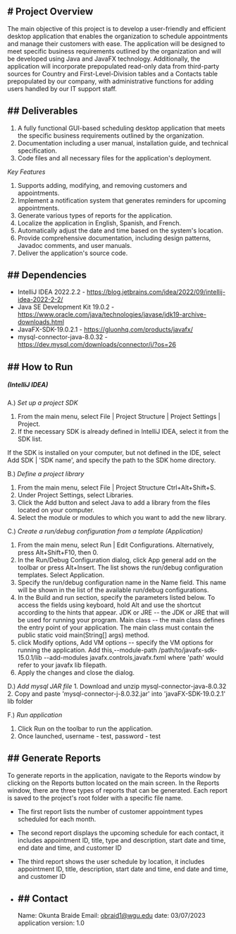 ## \# Project Overview

The main objective of this project is to develop a user-friendly and
efficient desktop application that enables the organization to schedule
appointments and manage their customers with ease. The application will
be designed to meet specific business requirements outlined by the
organization and will be developed using Java and JavaFX technology.
Additionally, the application will incorporate prepopulated read-only
data from third-party sources for Country and First-Level-Division
tables and a Contacts table prepopulated by our company, with
administrative functions for adding users handled by our IT support
staff.

## \## Deliverables

1.  A fully functional GUI-based scheduling desktop application that
    meets the specific business requirements outlined by the
    organization.
2.  Documentation including a user manual, installation guide, and
    technical specification.
3.  Code files and all necessary files for the application's deployment.

*Key Features*

1.  Supports adding, modifying, and removing customers and appointments.
2.  Implement a notification system that generates reminders for
    upcoming appointments.
3.  Generate various types of reports for the application.
4.  Localize the application in English, Spanish, and French.
5.  Automatically adjust the date and time based on the system's
    location.
6.  Provide comprehensive documentation, including design patterns,
    Javadoc comments, and user manuals.
7.  Deliver the application's source code.

## \## Dependencies

-   IntelliJ IDEA 2022.2.2 -
    https://blog.jetbrains.com/idea/2022/09/intellij-idea-2022-2-2/
-   Java SE Development Kit 19.0.2 -
    https://www.oracle.com/java/technologies/javase/jdk19-archive-downloads.html
-   JavaFX-SDK-19.0.2.1 - https://gluonhq.com/products/javafx/
-   mysql-connector-java-8.0.32 -
    https://dev.mysql.com/downloads/connector/j/?os=26

## \## How to Run

##### (IntelliJ IDEA)

A.) *Set up a project SDK*

1.  From the main menu, select File \| Project Structure \| Project
    Settings \| Project.
2.  If the necessary SDK is already defined in IntelliJ IDEA, select it
    from the SDK list.

If the SDK is installed on your computer, but not defined in the IDE,
select Add SDK \| 'SDK name', and specify the path to the SDK home
directory.

B.) *Define a project library*

1.  From the main menu, select File \| Project Structure
    Ctrl+Alt+Shift+S.
2.  Under Project Settings, select Libraries.
3.  Click the Add button and select Java to add a library from the files
    located on your computer.
4.  Select the module or modules to which you want to add the new
    library.

C.) *Create a run/debug configuration from a template (Application)*

1.  From the main menu, select Run \| Edit Configurations.
    Alternatively, press Alt+Shift+F10, then 0.
2.  In the Run/Debug Configuration dialog, click App general add on the
    toolbar or press Alt+Insert. The list shows the run/debug
    configuration templates. Select Application.
3.  Specify the run/debug configuration name in the Name field. This
    name will be shown in the list of the available run/debug
    configurations.
4.  In the Build and run section, specify the parameters listed below.
    To access the fields using keyboard, hold Alt and use the shortcut
    according to the hints that appear. JDK or JRE -- the JDK or JRE
    that will be used for running your program. Main class -- the main
    class defines the entry point of your application. The main class
    must contain the public static void main(String\[\] args) method.
5.  click Modify options, Add VM options -- specify the VM options for
    running the application. Add this,--module-path
    /path/to/javafx-sdk-15.0.1/lib --add-modules
    javafx.controls,javafx.fxml where 'path' would refer to your javafx
    lib filepath.
6.  Apply the changes and close the dialog.

D.) *Add mysql JAR file* 1. Download and unzip
mysql-connector-java-8.0.32 2. Copy and paste
'mysql-connector-j-8.0.32.jar' into 'javaFX-SDK-19.0.2.1' lib folder

F.) *Run application*

1.  Click Run on the toolbar to run the application.
2.  Once launched, username - test, password - test

## \## Generate Reports

To generate reports in the application, navigate to the Reports window
by clicking on the Reports button located on the main screen. In the
Reports window, there are three types of reports that can be generated.
Each report is saved to the project's root folder with a specific file
name.

-   The first report lists the number of customer appointment types
    scheduled for each month.

-   The second report displays the upcoming schedule for each contact,
    it includes appointment ID, title, type and description, start date
    and time, end date and time, and customer ID

-   The third report shows the user schedule by location, it includes
    appointment ID, title, description, start date and time, end date
    and time, and customer ID

-   ## \## Contact

    Name: Okunta Braide Email: obraid1@wgu.edu date: 03/07/2023
    application version: 1.0
